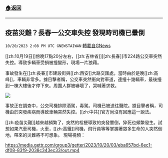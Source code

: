 ###  [:house:返回](README.md)
---


## 疫苗災難？長春一公交車失控  發現時司機已暈倒
`10/20/2023 2:08 PM UTC GNEWSTAIWAN` [轉載自GNews](https://gnews.org/articles/1859737)

[[zh:10月19日]]傍晚17點20分左右，[[zh:吉林省]][[zh:長春]]市224路公交車突然失控。導致多輛車受損被撞變形，現場一片狼藉。

事故發生在[[zh:長春]]市建設街與[[zh:西安]]大路交匯處，當時由於是晚[[zh:高峰]]，車輛非常多。據目擊者稱，公交車突然衝向對車道，連撞十幾輛車，最後撞到一棟大樓後才停下來。周圍人群被嚇壞了，哭喊著求救。

![](ipfs://QmVVwpySCmZhTAKtHJytbMgJQdybNHrFyW4GsTZ5URBRfJ?.png)

事故正在調查中，公交司機排除酒駕，毒駕。司機已被送往醫院。據目擊者稱，司機由於突發疾病而導致車輛突然失控。[[zh:中共]]官方尚沒有回應這一說法。

[[zh:疫苗災難]]越來越頻繁了，突然的栓梗導致的突發暈倒，猝死也頻繁發生。試想如果汽車司機，火車，[[zh:高鐵]]司機，飛行員等等掌握著眾多生命的人突然倒地，帶來的災難將不可想象。
現場視頻：

https://media.gettr.com/group3/getter/2023/10/20/03/eba657bd-6ec1-df08-83f9-2038c343ec33/out.mp4



